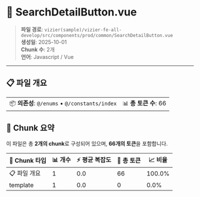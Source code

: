 # 📄 SearchDetailButton.vue

> **파일 경로**: `vizier(sample)/vizier-fe-all-develop/src/components/prod/common/SearchDetailButton.vue`  
> **생성일**: 2025-10-01  
> **Chunk 수**: 2개  
> **언어**: Javascript / Vue
---


## 📋 파일 개요

| | |
|--|--|
| 📦 **의존성**: `@/enums` • `@/constants/index` | 📊 **총 토큰 수**: 66 |






## 🧩 Chunk 요약

이 파일은 총 **2개의 chunk**로 구성되어 있으며, **66개의 토큰**을 포함합니다.

| 🧩 Chunk 타입 | 📊 개수 | ⚡ 평균 복잡도 | 📝 총 토큰 | 📈 비율 |
|---------------|--------|-------------|----------|--------|
| 📋 파일 개요 | 1 | 0.0 | 66 | 100.0% |
| template | 1 | 0.0 | 0 | 0.0% |

